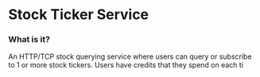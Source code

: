 # Stock Ticker Service

### What is it?

An HTTP/TCP stock querying service where users can query or subscribe to 1 or more stock tickers.
Users have credits that they spend on each ti